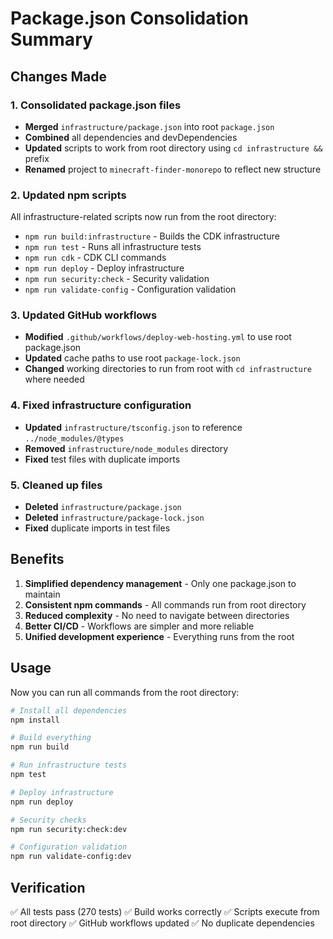 # Package.json Consolidation Summary

## Changes Made

### 1. Consolidated package.json files
- **Merged** `infrastructure/package.json` into root `package.json`
- **Combined** all dependencies and devDependencies
- **Updated** scripts to work from root directory using `cd infrastructure &&` prefix
- **Renamed** project to `minecraft-finder-monorepo` to reflect new structure

### 2. Updated npm scripts
All infrastructure-related scripts now run from the root directory:
- `npm run build:infrastructure` - Builds the CDK infrastructure
- `npm run test` - Runs all infrastructure tests
- `npm run cdk` - CDK CLI commands
- `npm run deploy` - Deploy infrastructure
- `npm run security:check` - Security validation
- `npm run validate-config` - Configuration validation

### 3. Updated GitHub workflows
- **Modified** `.github/workflows/deploy-web-hosting.yml` to use root package.json
- **Updated** cache paths to use root `package-lock.json`
- **Changed** working directories to run from root with `cd infrastructure` where needed

### 4. Fixed infrastructure configuration
- **Updated** `infrastructure/tsconfig.json` to reference `../node_modules/@types`
- **Removed** `infrastructure/node_modules` directory
- **Fixed** test files with duplicate imports

### 5. Cleaned up files
- **Deleted** `infrastructure/package.json`
- **Deleted** `infrastructure/package-lock.json`
- **Fixed** duplicate imports in test files

## Benefits

1. **Simplified dependency management** - Only one package.json to maintain
2. **Consistent npm commands** - All commands run from root directory
3. **Reduced complexity** - No need to navigate between directories
4. **Better CI/CD** - Workflows are simpler and more reliable
5. **Unified development experience** - Everything runs from the root

## Usage

Now you can run all commands from the root directory:

```bash
# Install all dependencies
npm install

# Build everything
npm run build

# Run infrastructure tests
npm test

# Deploy infrastructure
npm run deploy

# Security checks
npm run security:check:dev

# Configuration validation
npm run validate-config:dev
```

## Verification

✅ All tests pass (270 tests)
✅ Build works correctly
✅ Scripts execute from root directory
✅ GitHub workflows updated
✅ No duplicate dependencies